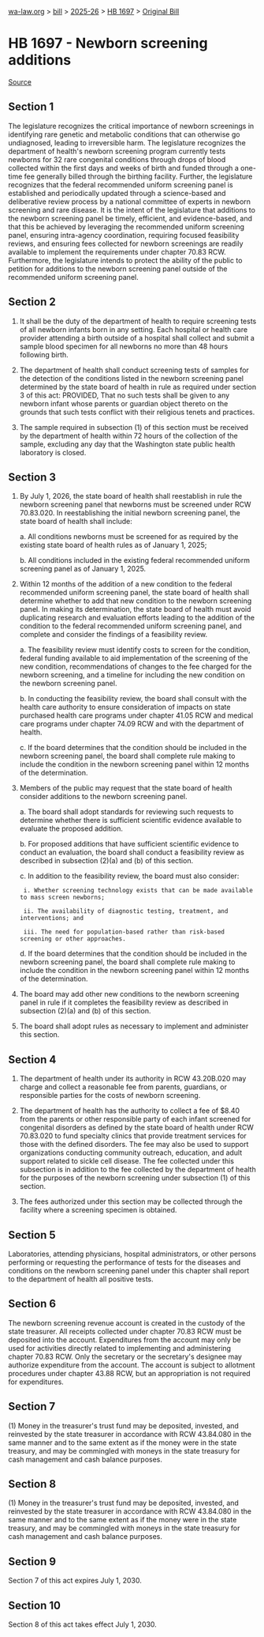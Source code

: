 [wa-law.org](/) > [bill](/bill/) > [2025-26](/bill/2025-26/) > [HB 1697](/bill/2025-26/hb/1697/) > [Original Bill](/bill/2025-26/hb/1697/1/)

# HB 1697 - Newborn screening additions

[Source](http://lawfilesext.leg.wa.gov/biennium/2025-26/Pdf/Bills/House%20Bills/1697.pdf)

## Section 1
The legislature recognizes the critical importance of newborn screenings in identifying rare genetic and metabolic conditions that can otherwise go undiagnosed, leading to irreversible harm. The legislature recognizes the department of health's newborn screening program currently tests newborns for 32 rare congenital conditions through drops of blood collected within the first days and weeks of birth and funded through a one-time fee generally billed through the birthing facility. Further, the legislature recognizes that the federal recommended uniform screening panel is established and periodically updated through a science-based and deliberative review process by a national committee of experts in newborn screening and rare disease. It is the intent of the legislature that additions to the newborn screening panel be timely, efficient, and evidence-based, and that this be achieved by leveraging the recommended uniform screening panel, ensuring intra-agency coordination, requiring focused feasibility reviews, and ensuring fees collected for newborn screenings are readily available to implement the requirements under chapter 70.83 RCW. Furthermore, the legislature intends to protect the ability of the public to petition for additions to the newborn screening panel outside of the recommended uniform screening panel.

## Section 2
1. It shall be the duty of the department of health to require screening tests of all newborn infants born in any setting. Each hospital or health care provider attending a birth outside of a hospital shall collect and submit a sample blood specimen for all newborns no more than 48 hours following birth.

2. The department of health shall conduct screening tests of samples for the detection of the conditions listed in the newborn screening panel determined by the state board of health in rule as required under section 3 of this act: PROVIDED, That no such tests shall be given to any newborn infant whose parents or guardian object thereto on the grounds that such tests conflict with their religious tenets and practices.

3. The sample required in subsection (1) of this section must be received by the department of health within 72 hours of the collection of the sample, excluding any day that the Washington state public health laboratory is closed.

## Section 3
1. By July 1, 2026, the state board of health shall reestablish in rule the newborn screening panel that newborns must be screened under RCW 70.83.020. In reestablishing the initial newborn screening panel, the state board of health shall include:

    a. All conditions newborns must be screened for as required by the existing state board of health rules as of January 1, 2025;

    b. All conditions included in the existing federal recommended uniform screening panel as of January 1, 2025.

2. Within 12 months of the addition of a new condition to the federal recommended uniform screening panel, the state board of health shall determine whether to add that new condition to the newborn screening panel. In making its determination, the state board of health must avoid duplicating research and evaluation efforts leading to the addition of the condition to the federal recommended uniform screening panel, and complete and consider the findings of a feasibility review.

    a. The feasibility review must identify costs to screen for the condition, federal funding available to aid implementation of the screening of the new condition, recommendations of changes to the fee charged for the newborn screening, and a timeline for including the new condition on the newborn screening panel.

    b. In conducting the feasibility review, the board shall consult with the health care authority to ensure consideration of impacts on state purchased health care programs under chapter 41.05 RCW and medical care programs under chapter 74.09 RCW and with the department of health.

    c. If the board determines that the condition should be included in the newborn screening panel, the board shall complete rule making to include the condition in the newborn screening panel within 12 months of the determination.

3. Members of the public may request that the state board of health consider additions to the newborn screening panel.

    a. The board shall adopt standards for reviewing such requests to determine whether there is sufficient scientific evidence available to evaluate the proposed addition.

    b. For proposed additions that have sufficient scientific evidence to conduct an evaluation, the board shall conduct a feasibility review as described in subsection (2)(a) and (b) of this section.

    c. In addition to the feasibility review, the board must also consider:

        i. Whether screening technology exists that can be made available to mass screen newborns;

        ii. The availability of diagnostic testing, treatment, and interventions; and

        iii. The need for population-based rather than risk-based screening or other approaches.

    d. If the board determines that the condition should be included in the newborn screening panel, the board shall complete rule making to include the condition in the newborn screening panel within 12 months of the determination.

4. The board may add other new conditions to the newborn screening panel in rule if it completes the feasibility review as described in subsection (2)(a) and (b) of this section.

5. The board shall adopt rules as necessary to implement and administer this section.

## Section 4
1. The department of health under its authority in RCW 43.20B.020 may charge and collect a reasonable fee from parents, guardians, or responsible parties for the costs of newborn screening.

2. The department of health has the authority to collect a fee of $8.40 from the parents or other responsible party of each infant screened for congenital disorders as defined by the state board of health under RCW 70.83.020 to fund specialty clinics that provide treatment services for those with the defined disorders. The fee may also be used to support organizations conducting community outreach, education, and adult support related to sickle cell disease. The fee collected under this subsection is in addition to the fee collected by the department of health for the purposes of the newborn screening under subsection (1) of this section.

3. The fees authorized under this section may be collected through the facility where a screening specimen is obtained.

## Section 5
Laboratories, attending physicians, hospital administrators, or other persons performing or requesting the performance of tests for the diseases and conditions on the newborn screening panel under this chapter shall report to the department of health all positive tests.

## Section 6
The newborn screening revenue account is created in the custody of the state treasurer. All receipts collected under chapter 70.83 RCW must be deposited into the account. Expenditures from the account may only be used for activities directly related to implementing and administering chapter 70.83 RCW. Only the secretary or the secretary's designee may authorize expenditure from the account. The account is subject to allotment procedures under chapter 43.88 RCW, but an appropriation is not required for expenditures.

## Section 7
(1) Money in the treasurer's trust fund may be deposited, invested, and reinvested by the state treasurer in accordance with RCW 43.84.080 in the same manner and to the same extent as if the money were in the state treasury, and may be commingled with moneys in the state treasury for cash management and cash balance purposes.

## Section 8
(1) Money in the treasurer's trust fund may be deposited, invested, and reinvested by the state treasurer in accordance with RCW 43.84.080 in the same manner and to the same extent as if the money were in the state treasury, and may be commingled with moneys in the state treasury for cash management and cash balance purposes.

## Section 9
Section 7 of this act expires July 1, 2030.

## Section 10
Section 8 of this act takes effect July 1, 2030.
